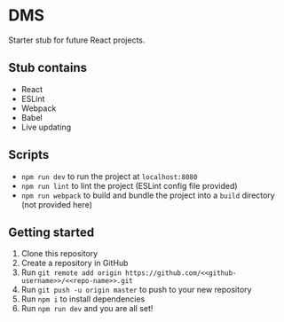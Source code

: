 # DMS

Starter stub for future React projects.

## Stub contains
- React
- ESLint
- Webpack
- Babel
- Live updating

## Scripts
- `npm run dev` to run the project at `localhost:8080`
- `npm run lint` to lint the project (ESLint config file provided)
- `npm run webpack` to build and bundle the project into a `build` directory (not provided here)

## Getting started
1. Clone this repository
2. Create a repository in GitHub
3. Run `git remote add origin https://github.com/<<github-username>>/<<repo-name>>.git`
4. Run `git push -u origin master` to push to your new repository
5. Run `npm i` to install dependencies
6. Run `npm run dev` and you are all set!
